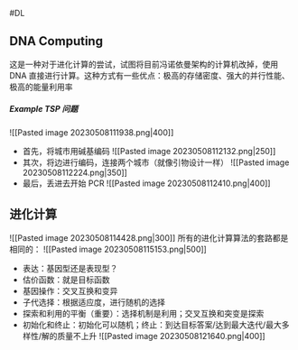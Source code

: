 #DL 

## DNA Computing 
这是一种对于进化计算的尝试，试图将目前冯诺依曼架构的计算机改掉，使用 DNA 直接进行计算。这种方式有一些优点：极高的存储密度、强大的并行性能、极高的能量利用率
##### Example TSP 问题
![[Pasted image 20230508111938.png|400]]
- 首先，将城市用碱基编码
![[Pasted image 20230508112132.png|250]]
- 其次，将边进行编码，连接两个城市（就像引物设计一样）
![[Pasted image 20230508112224.png|350]]
- 最后，丢进去开始 PCR
![[Pasted image 20230508112410.png|400]]

## 进化计算
![[Pasted image 20230508114428.png|300]]
所有的进化计算算法的套路都是相同的：
![[Pasted image 20230508115153.png|500]]

- 表达：基因型还是表现型？
- 估价函数：就是目标函数
- 基因操作：交叉互换和变异
- 子代选择：根据适应度，进行随机的选择
- 探索和利用的平衡（重要）：选择机制是利用；交叉互换和突变是探索
- 初始化和终止：初始化可以随机；终止：到达目标答案/达到最大迭代/最大多样性/解的质量不上升
![[Pasted image 20230508121640.png|400]]









